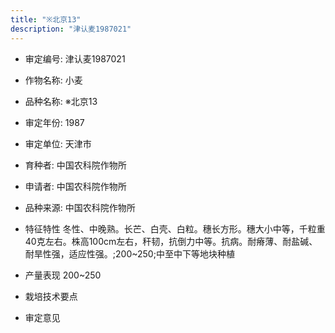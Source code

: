 ```yaml
---
title: "※北京13"
description: "津认麦1987021"
---
```

* 审定编号:  津认麦1987021

*  作物名称:  小麦

*  品种名称:  ※北京13

*  审定年份:  1987

*  审定单位:  天津市

* 育种者:  中国农科院作物所

*  申请者:  中国农科院作物所

*  品种来源:  中国农科院作物所

*  特征特性
冬性、中晚熟。长芒、白壳、白粒。穗长方形。穗大小中等，千粒重40克左右。株高100cm左右，秆韧，抗倒力中等。抗病。耐瘠薄、耐盐碱、耐旱性强，适应性强。;200~250;中至中下等地块种植

*  产量表现
200~250

*  栽培技术要点


*  审定意见

